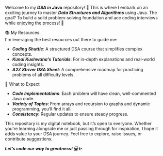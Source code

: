 Welcome to my ***DSA in Java*** repository! 🚀 This is where I embark on an exciting journey to master ***Data Structures and Algorithms*** using Java. The goal? To build a solid problem-solving foundation and ace coding interviews while enjoying the process! 🎯  

 📚 My Resources  
I'm leveraging the best resources out there to guide me:  
- ***Coding Shuttle***: A structured DSA course that simplifies complex concepts.  
- ***Kunal Kushwaha's Tutorials***: For in-depth explanations and real-world coding insights.  
- ***A2Z Striver DSA Sheet***: A comprehensive roadmap for practicing problems of all difficulty levels.  

 🌟 What to Expect  
- ***Code Implementations***: Each problem will have clean, well-commented Java code.  
- ***Variety of Topics***: From arrays and recursion to graphs and dynamic programming, you'll find it all.  
- ***Consistency***: Regular updates to ensure steady progress.  

This repository is my digital notebook, but it’s open to everyone. Whether you're learning alongside me or just passing through for inspiration, I hope it adds value to your DSA journey. Feel free to explore, raise issues, or contribute suggestions.  

***Let’s code our way to greatness! 💻✨***

